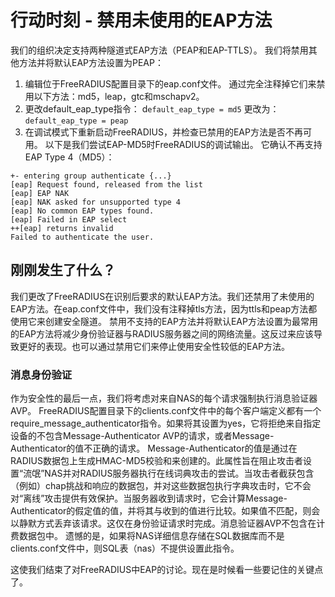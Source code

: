 # 行动时刻 - 禁用未使用的EAP方法
我们的组织决定支持两种隧道式EAP方法（PEAP和EAP-TTLS）。 我们将禁用其他方法并将默认EAP方法设置为PEAP：
1. 编辑位于FreeRADIUS配置目录下的eap.conf文件。 通过完全注释掉它们来禁用以下方法：md5，leap，gtc和mschapv2。
2. 更改default_eap_type指令：
d`efault_eap_type = md5` 
更改为：
`default_eap_type = peap`
3. 在调试模式下重新启动FreeRADIUS，并检查已禁用的EAP方法是否不再可用。 以下是我们尝试EAP-MD5时FreeRADIUS的调试输出。 它确认不再支持EAP Type 4（MD5）：
```
+- entering group authenticate {...}
[eap] Request found, released from the list
[eap] EAP NAK
[eap] NAK asked for unsupported type 4
[eap] No common EAP types found.
[eap] Failed in EAP select
++[eap] returns invalid
Failed to authenticate the user.
```
## 刚刚发生了什么？
我们更改了FreeRADIUS在识别后要求的默认EAP方法。我们还禁用了未使用的EAP方法。在eap.conf文件中，我们没有注释掉tls方法，因为ttls和peap方法都使用它来创建安全隧道。
禁用不支持的EAP方法并将默认EAP方法设置为最常用的EAP方法将减少身份验证器与RADIUS服务器之间的网络流量。这反过来应该导致更好的表现。也可以通过禁用它们来停止使用安全性较低的EAP方法。
### 消息身份验证
作为安全性的最后一点，我们将考虑对来自NAS的每个请求强制执行消息验证器AVP。 FreeRADIUS配置目录下的clients.conf文件中的每个客户端定义都有一个require_message_authenticator指令。如果将其设置为yes，它将拒绝来自指定设备的不包含Message-Authenticator AVP的请求，或者Message-Authenticator的值不正确的请求。
Message-Authenticator的值是通过在RADIUS数据包上生成HMAC-MD5校验和来创建的。此属性旨在阻止攻击者设置“流氓”NAS并对RADIUS服务器执行在线词典攻击的尝试。当攻击者截获包含（例如）chap挑战和响应的数据包，并对这些数据包执行字典攻击时，它不会对“离线”攻击提供有效保护。当服务器收到请求时，它会计算Message-Authenticator的假定值的值，并将其与收到的值进行比较。如果值不匹配，则会以静默方式丢弃该请求。这仅在身份验证请求时完成。消息验证器AVP不包含在计费数据包中。
遗憾的是，如果将NAS详细信息存储在SQL数据库而不是clients.conf文件中，则SQL表（nas）不提供设置此指令。

这使我们结束了对FreeRADIUS中EAP的讨论。现在是时候看一些要记住的关键点了。















